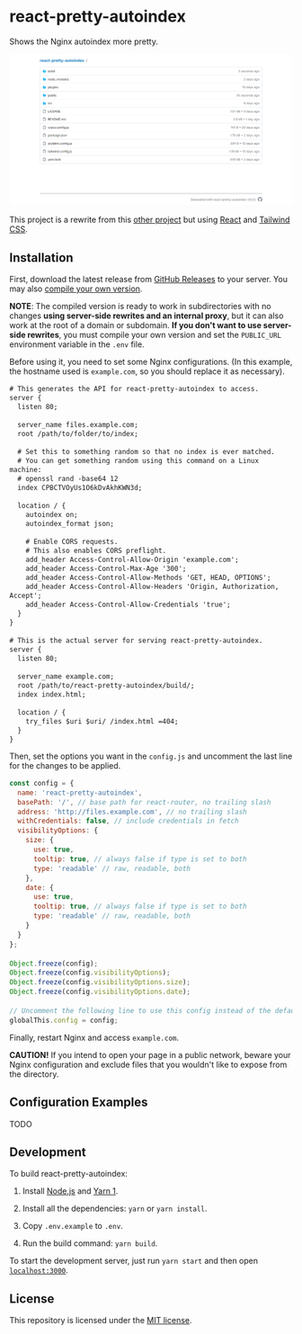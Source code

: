 # react-pretty-autoindex

Shows the Nginx autoindex more pretty.

![Demo Screenshot](.github/demo.png)

This project is a rewrite from this [other project](https://github.com/spring-raining/pretty-autoindex/) but using [React](http://reactjs.org/) and [Tailwind CSS](https://tailwindcss.com/).

## Installation

First, download the latest release from [GitHub Releases](https://github.com/dalbitresb12/react-pretty-autoindex/releases/latest) to your server. You may also [compile your own version](#development).

**NOTE**: The compiled version is ready to work in subdirectories with no changes **using server-side rewrites and an internal proxy**, but it can also work at the root of a domain or subdomain. **If you don't want to use server-side rewrites**, you must compile your own version and set the `PUBLIC_URL` environment variable in the `.env` file.

Before using it, you need to set some Nginx configurations. (In this example, the hostname used is `example.com`, so you should replace it as necessary).

```nginx
# This generates the API for react-pretty-autoindex to access.
server {
  listen 80;

  server_name files.example.com;
  root /path/to/folder/to/index;
  
  # Set this to something random so that no index is ever matched.
  # You can get something random using this command on a Linux machine:
  # openssl rand -base64 12
  index CPBCTVOyUs1O6kDvAkhKWN3d;

  location / {
    autoindex on;
    autoindex_format json;

    # Enable CORS requests.
    # This also enables CORS preflight.
    add_header Access-Control-Allow-Origin 'example.com';
    add_header Access-Control-Max-Age '300';
    add_header Access-Control-Allow-Methods 'GET, HEAD, OPTIONS';
    add_header Access-Control-Allow-Headers 'Origin, Authorization, Accept';
    add_header Access-Control-Allow-Credentials 'true';
  }
}

# This is the actual server for serving react-pretty-autoindex.
server {
  listen 80;

  server_name example.com;
  root /path/to/react-pretty-autoindex/build/;
  index index.html;

  location / {
    try_files $uri $uri/ /index.html =404;
  }
}
```

Then, set the options you want in the `config.js` and uncomment the last line for the changes to be applied.

```javascript
const config = {
  name: 'react-pretty-autoindex',
  basePath: '/', // base path for react-router, no trailing slash
  address: 'http://files.example.com', // no trailing slash
  withCredentials: false, // include credentials in fetch
  visibilityOptions: {
    size: {
      use: true,
      tooltip: true, // always false if type is set to both
      type: 'readable' // raw, readable, both
    },
    date: {
      use: true,
      tooltip: true, // always false if type is set to both
      type: 'readable' // raw, readable, both
    }
  }
};

Object.freeze(config);
Object.freeze(config.visibilityOptions);
Object.freeze(config.visibilityOptions.size);
Object.freeze(config.visibilityOptions.date);

// Uncomment the following line to use this config instead of the default config
globalThis.config = config;
```

Finally, restart Nginx and access `example.com`.

**CAUTION!** If you intend to open your page in a public network, beware your Nginx configuration and exclude files that you wouldn't like to expose from the directory.

## Configuration Examples

TODO

## Development

To build react-pretty-autoindex:

1. Install [Node.js](https://nodejs.org) and [Yarn 1](https://classic.yarnpkg.com/).

2. Install all the dependencies: `yarn` or `yarn install`.

3. Copy `.env.example` to `.env`.

4. Run the build command: `yarn build`.

To start the development server, just run `yarn start` and then open [`localhost:3000`](http://localhost:3000).

## License

This repository is licensed under the [MIT license](LICENSE).
